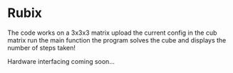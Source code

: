 # Rubix
The code works on a 3x3x3 matrix
upload the current config in the cub matrix
run the main function
the program solves the cube and displays the number of steps taken!

Hardware interfacing coming soon...
